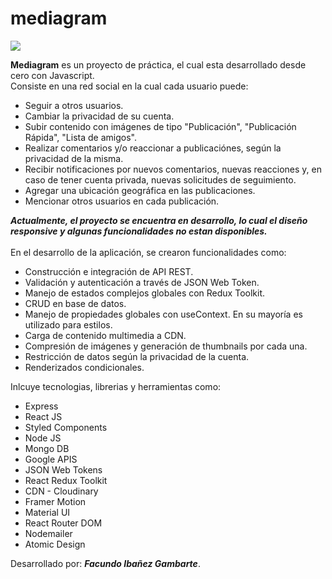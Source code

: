# mediagram
   <p align="left">
     <img src="https://img.shields.io/badge/STATUS-EN%20DESAROLLO-green">
   </p>
   
**Mediagram** es un proyecto de práctica, el cual esta desarrollado desde cero con Javascript.<br/> Consiste en una red social en la cual cada usuario puede:
     <ul>
       <li>Seguir a otros usuarios.</li>
       <li>Cambiar la privacidad de su cuenta.</li>
       <li>Subir contenido con imágenes de tipo "Publicación", "Publicación Rápida", "Lista de amigos".</li>
       <li>Realizar comentarios y/o reaccionar a publicaciónes, según la privacidad de la misma.</li>
       <li>Recibir notificaciones por nuevos comentarios, nuevas reacciones y, en caso de tener cuenta privada, nuevas solicitudes de seguimiento.</li>
       <li>Agregar una ubicación geográfica en las publicaciones.</li>
       <li>Mencionar otros usuarios en cada publicación.</li>
     </ul>
     ***Actualmente, el proyecto se encuentra en desarrollo, lo cual el diseño responsive y algunas funcionalidades no estan disponibles.*** <br/><br/>
En el desarrollo de la aplicación, se crearon funcionalidades como:
<ul>
     <li>Construcción e integración de API REST.</li>
     <li>Validación y autenticación a través de JSON Web Token.</li>
     <li>Manejo de estados complejos globales con Redux Toolkit.</li>
     <li>CRUD en base de datos.</li>
     <li>Manejo de propiedades globales con useContext. En su mayoría es utilizado para estilos.</li>
     <li>Carga de contenido multimedia a CDN.</li>
     <li>Compresión de imágenes y generación de thumbnails por cada una.</li>
     <li>Restricción de datos según la privacidad de la cuenta.</li>
     <li>Renderizados condicionales.</li>
</ul>

Inlcuye tecnologias, librerias y herramientas como:
<ul>
     <li>Express</li>
     <li>React JS</li>
     <li>Styled Components</li>
     <li>Node JS</li>
     <li>Mongo DB</li>
     <li>Google APIS</li>
     <li>JSON Web Tokens</li>
     <li>React Redux Toolkit</li>
     <li>CDN - Cloudinary</li>
     <li>Framer Motion</li>
     <li>Material UI</li>
     <li>React Router DOM</li>
     <li>Nodemailer</li>
     <li>Atomic Design</li>
</ul>

Desarrollado por: ***Facundo Ibañez Gambarte***.


